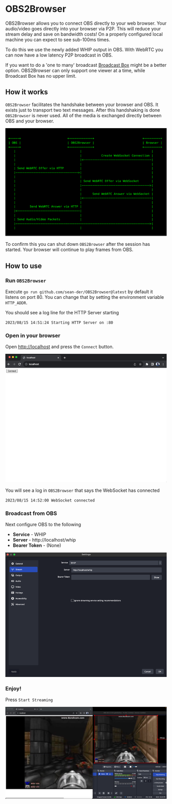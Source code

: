 # OBS2Browser

OBS2Browser allows you to connect OBS directly to your web browser. Your audio/video goes
directly into your browser via P2P. This will reduce your stream delay and save on bandwidth costs!
On a properly configured local machine you can expect to see sub-100ms times.

To do this we use the newly added WHIP output in OBS. With WebRTC you can now have a low latency P2P broadcast in OBS.

If you want to do a 'one to many' broadcast [Broadcast Box](https://github.com/glimesh/broadcast-box) might be a better option.
OBS2Browser can only support one viewer at a time, while Broadcast Box has no upper limit.

## How it works

`OBS2Browser` facilitates the handshake between your browser and OBS. It exists just to transport two text messages.
After this handshaking is done `OBS2Browser` is never used. All of the media is exchanged directly between OBS and your browser.

<img src="./.github/sequence-diagram.png">

To confirm this you can shut down `OBS2Browser` after the session has started. Your browser will continue to play frames from OBS.

## How to use

### Run `OBS2Browser`

Execute `go run github.com/sean-der/OBS2Browser@latest` by default it listens on port 80. You can change that by setting the environment variable `HTTP_ADDR`.

You should see a log line for the HTTP Server starting

```
2023/08/15 14:51:24 Starting HTTP Server on :80
```

### Open in your browser

Open [http://localhost](http://localhost) and press the `Connect` button.

<img src="./.github/unconnected-browser.png">

You will see a log in `OBS2Browser` that says the WebSocket has connected

```
2023/08/15 14:52:00 WebSocket connected
```

### Broadcast from OBS

Next configure OBS to the following

* **Service** - WHIP
* **Server** - http://localhost/whip
* **Bearer Token** - (None)

<img src="./.github/stream-obs.png">


### Enjoy!

Press `Start Streaming`

<img src="./.github/live-obs.png">
